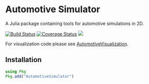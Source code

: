 # Automotive Simulator

A Julia package containing tools for automotive simulations in 2D.

[![Build Status](https://travis-ci.org/sisl/AutomotiveSimulator.jl.svg?branch=master)](https://travis-ci.org/sisl/AutomotiveSimulator.jl)
[![Coverage Status](https://coveralls.io/repos/github/sisl/AutomotiveSimulator.jl/badge.svg?branch=master)](https://coveralls.io/github/sisl/AutomotiveSimulator.jl?branch=master)
[![](https://img.shields.io/badge/docs-dev-blue.svg)](https://sisl.github.io/AutomotiveSimulator.jl/dev)

For visualization code please see [AutomotiveVisualization](https://github.com/sisl/AutomotiveVisualization.jl).

## Installation

```julia
using Pkg
Pkg.add("AutomotiveSimulator")
```
